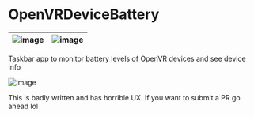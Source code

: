 # OpenVRDeviceBattery

**![image](https://user-images.githubusercontent.com/2646487/92312636-a7eede00-ef90-11ea-8d2d-ccc0c1e20ba0.png)**|**![image](https://user-images.githubusercontent.com/2646487/92312644-b76e2700-ef90-11ea-8e07-d18e4614c019.png)**
:-----:|:-----:

Taskbar app to monitor battery levels of OpenVR devices and see device info

![image](https://user-images.githubusercontent.com/2646487/92296686-433a7180-ef05-11ea-89de-13b6bf252faf.png)

This is badly written and has horrible UX. If you want to submit a PR go ahead lol